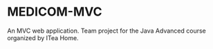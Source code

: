# MEDICOM-MVC
An MVC web application. Team project for the Java Advanced course organized by ITea Home.
